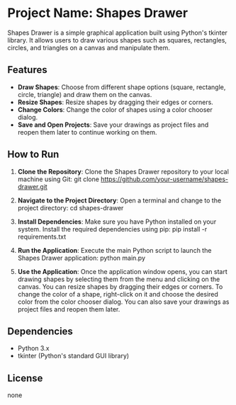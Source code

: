 # Project Name: Shapes Drawer

Shapes Drawer is a simple graphical application built using Python's tkinter library. It allows users to draw various shapes such as squares, rectangles, circles, and triangles on a canvas and manipulate them.

## Features

- **Draw Shapes**: Choose from different shape options (square, rectangle, circle, triangle) and draw them on the canvas.
- **Resize Shapes**: Resize shapes by dragging their edges or corners.
- **Change Colors**: Change the color of shapes using a color chooser dialog.
- **Save and Open Projects**: Save your drawings as project files and reopen them later to continue working on them.

## How to Run

1. **Clone the Repository**: Clone the Shapes Drawer repository to your local machine using Git:
git clone https://github.com/your-username/shapes-drawer.git


2. **Navigate to the Project Directory**: Open a terminal and change to the project directory:
cd shapes-drawer


3. **Install Dependencies**: Make sure you have Python installed on your system. Install the required dependencies using pip:
pip install -r requirements.txt


4. **Run the Application**: Execute the main Python script to launch the Shapes Drawer application:
python main.py


5. **Use the Application**: Once the application window opens, you can start drawing shapes by selecting them from the menu and clicking on the canvas. You can resize shapes by dragging their edges or corners. To change the color of a shape, right-click on it and choose the desired color from the color chooser dialog. You can also save your drawings as project files and reopen them later.

## Dependencies

- Python 3.x
- tkinter (Python's standard GUI library)

## License
none
